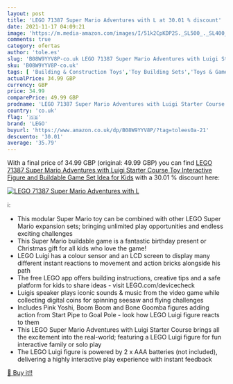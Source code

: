 ```yaml
---
layout: post
title: 'LEGO 71387 Super Mario Adventures with L at 30.01 % discount'
date: 2021-11-17 04:09:21
image: 'https://m.media-amazon.com/images/I/51k2CpKDP2S._SL500_._SL400_.jpg'
comments: true
category: ofertas
author: 'tole.es'
slug: 'B08W9YYV8P-co.uk LEGO 71387 Super Mario Adventures with Luigi Starter...'
sku: 'B08W9YYV8P-co.uk'
tags: [ 'Building & Construction Toys','Toy Building Sets','Toys & Games','Toys Store','lego', ]
actualPrice: 34.99 GBP
currency: GBP
price: 34.99
comparePrice: 49.99 GBP
prodname: 'LEGO 71387 Super Mario Adventures with Luigi Starter Course Toy  Interactive Figure and Buildable Game Set  Idea for Kids'
country: 'co.uk'
flag: '🇬🇧'
brand: 'LEGO'
buyurl: 'https://www.amazon.co.uk/dp/B08W9YYV8P/?tag=tolees0a-21'
descuento: '30.01'
average: '35.79'
---
```


With a final price of 34.99 GBP (original: 49.99 GBP) you can find [LEGO 71387 Super Mario Adventures with Luigi Starter Course Toy  Interactive Figure and Buildable Game Set  Idea for Kids](https://www.amazon.co.uk/dp/B08W9YYV8P/?tag=tolees0a-21) with a  30.01 % discount here:

[![LEGO 71387 Super Mario Adventures with L](https://m.media-amazon.com/images/I/51k2CpKDP2S._SL500_._SL400_.jpg)](https://www.amazon.co.uk/dp/B08W9YYV8P/?tag=tolees0a-21)

ℹ️:

- This modular Super Mario toy can be combined with other LEGO Super Mario expansion sets; bringing unlimited play opportunities and endless exciting challenges
- This Super Mario buildable game is a fantastic birthday present or Christmas gift for all kids who love the game!
- LEGO Luigi has a colour sensor and an LCD screen to display many different instant reactions to movement and action bricks alongside his path
- The free LEGO app offers building instructions, creative tips and a safe platform for kids to share ideas - visit LEGO.com/devicecheck
- Luigis speaker plays iconic sounds & music from the video game while collecting digital coins for spinning seesaw and flying challenges
- Includes Pink Yoshi, Boom Boom and Bone Goomba figures adding action from Start Pipe to Goal Pole - look how LEGO Luigi figure reacts to them
- This LEGO Super Mario Adventures with Luigi Starter Course brings all the excitement into the real-world; featuring a LEGO Luigi figure for fun interactive family or solo play
- The LEGO Luigi figure is powered by 2 x AAA batteries (not included), delivering a highly interactive play experience with instant feedback

[🛒 Buy it!!](https://www.amazon.co.uk/dp/B08W9YYV8P/?tag=tolees0a-21)
